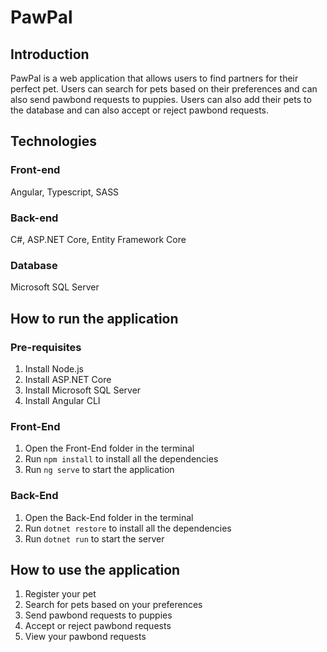 # PawPal
## Introduction
PawPal is a web application that allows users to find partners for their perfect pet. Users can search for pets based on their preferences and can also send pawbond requests to puppies. Users can also add their pets to the database and can also accept or reject pawbond requests.

## Technologies
### Front-end 
Angular, Typescript, SASS
### Back-end
C#, ASP.NET Core, Entity Framework Core
### Database 
Microsoft SQL Server


## How to run the application

### Pre-requisites
1. Install Node.js
2. Install ASP.NET Core
3. Install Microsoft SQL Server
4. Install Angular CLI

### Front-End
1. Open the Front-End folder in the terminal
2. Run `npm install` to install all the dependencies
3. Run `ng serve` to start the application

### Back-End
1. Open the Back-End folder in the terminal
2. Run `dotnet restore` to install all the dependencies
3. Run `dotnet run` to start the server

## How to use the application
1. Register your pet
2. Search for pets based on your preferences
3. Send pawbond requests to puppies
4. Accept or reject pawbond requests
5. View your pawbond requests